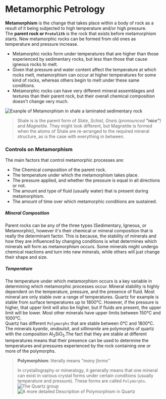 # Metamorphic Petrology

**Metamorphism** is the change that takes place within a body of rock as a result of it being
subjected to high temperature and/or high pressure.  
The **parent rock or `Protolith`** is the rock that exists before metamorphism starts.
New metamorphic rocks can be formed from old ones as temperature and pressure increase.
* Metamorphic rocks form under temperatures that are higher than those experienced by
    sedimentary rocks, but less than those that cause igneous rocks to melt.
* Given that pressure and water content affect the temperature at which rocks melt, 
    metamorphism can occur at higher temperatures for some kind of rocks, whereas others
    begin to melt under these same conditions.
* Metamorphic rocks can have very different mineral assemblages and textures than their 
    parent rock, but their overall chemical composition doesn't change very much.

![Exanple of Metamorphism in shale a laminated sedimentary rock](https://1.bp.blogspot.com/-EYD3Is6oYBo/Wr5fgPtA32I/AAAAAAAAPdE/rp_XgcITunIde65GkAfGhsaNpBh7rRGkQCLcBGAs/s1600/Regional%2BMetamorphism.jpg)
> Shale is is the parent form of _Slate_, _Schist_, _Gneis (pronounced **"nice"**)_ and _Magnetite_.
    They might look different, but Magnetite is formed when the atoms of Shale are re-arranged to the
    required mineral structure, as is the case with everything in between.

### Controls on Metamorphism
The main factors that control metamorphic processes are:
* The Chemical composition of the parent rock.
* The temperature under which the metamorphism takes place.
* The pressure applied, and whether the pressure is equal in all directions or not.
* The amount and type of fluid (usually water) that is present during metamorphism.
* The amount of time over which metamorphic conditions are sustained.

##### Mineral Composition
Parent rocks can be any of the three types (Sedimentary, Igneous, or Metamorphic), however it's their
    chemical or mineral composition that is really the determinant factor. This is because, the stability
    of minerals and how they are influenced by changing conditions is what determines which minerals
    will form as metamorphism occurs. Some minerals might undergo chemical reactions and turn into new
    minerals, while others will just change their shape and size.

##### Temperature
The temperature under which metamorphism occurs is a key variable in determining which metamorphic processes
    occur. Mineral stability is highly dependent on the temperature, pressure, and the presence of fluid.
    Most mineral are only stable over a range of temperatures. Quartz for example is stable from surface temperatures
    up to 1800°C. However, if the pressure is higher, that upper limit will also be higher, but if fluids are
    present, the upper limit will be lower. Most other minerals have upper limits between 150°C and 1000°C.  
Quartz has different `Polymorphs` that are stable between 0°C and 1800°C. The minerals _kyanite_, _andaulsit_, and
    _sillimanite_ are polymorphs of quartz with the composition Al<sub>2</sub>SiO<sub>5</sub>.The fact that they are
    stable at different temperatures means that their presence can be used to determine the temperatures and
    pressures experienced by the rock containing one or more of the polymorphs.
> **Polymorphism**: literally means _"many forms"_
> 
> In crystallography or mineralogy, it generally means that one mineral can exist in various crystal forms under
    certain conditions (usually temperature and pressure). These forms are called `Polymorphs`.  
    ![The Quartz group](https://skyfallmeteorites.com/wp-content/uploads/images/glossary/SilicaPhase.jpg)  
    ![A more detailed Description of Polymorphism in Quartz](https://www.researchgate.net/publication/250615481/figure/fig1/AS:646473586855936@1531142722305/Diagram-of-the-phase-transition-paths-between-silica-polymorphs-at-1-atmosphere.png)
